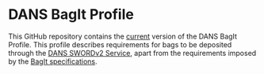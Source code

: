 DANS BagIt Profile
==================

This GitHub repository contains the [current](versions/0.0.0.md) version of the DANS BagIt Profile. This profile 
describes requirements for bags to be deposited through the [DANS SWORDv2 Service](https://easy.dans.knaw.nl/doc/sword2.html), apart from the requirements imposed by
the [BagIt specifications](https://tools.ietf.org/html/draft-kunze-bagit).

